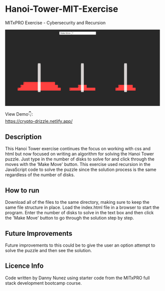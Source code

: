 # Hanoi-Tower-MIT-Exercise
MITxPRO Exercise - Cybersecurity and Recursion

<img src="hanoitowerscreenshot.JPG" width='700'/>

View Demo👇: <br />
https://crypto-drizzle.netlify.app/ 

## Description
This Hanoi Tower exercise continues the focus on working with css and html but now focused on writing an algorithm for solving the Hanoi Tower puzzle. Just type in the number of disks to solve for and click through the moves with the ‘Make Move' button. This exercise used recursion in the JavaScript code to solve the puzzle since the solution process is the same regardless of the number of disks.

## How to run
Download all of the files to the same directory, making sure to keep the same file structure in place. Load the index.html file in a browser to start the program. Enter the number of disks to solve in the text box and then click the 'Make Move' button to go through the solution step by step.

## Future Improvements
Future improvements to this could be to give the user an option attempt to solve the puzzle and then see the solution.

## Licence Info
Code written by Danny Nunez using starter code from the MITxPRO full stack development bootcamp course.
